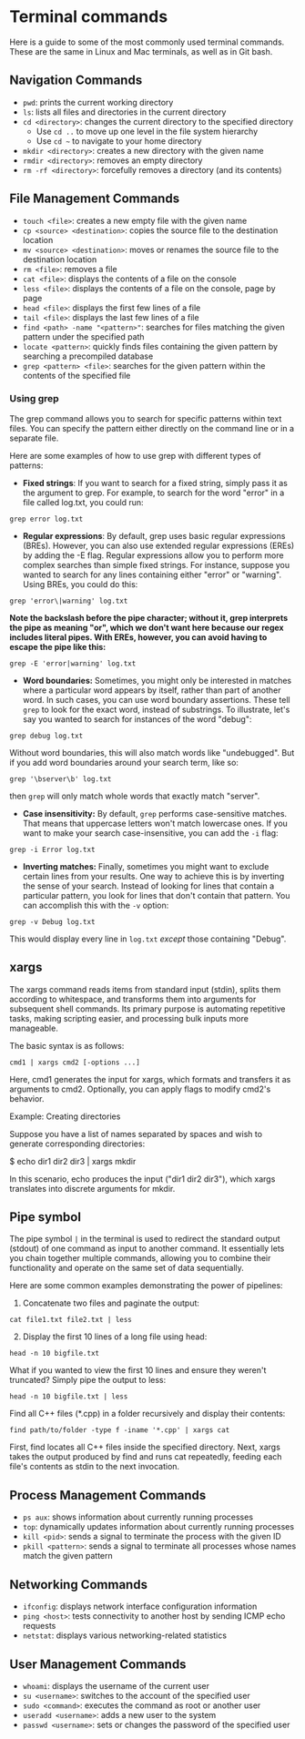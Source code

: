 # Terminal commands

Here is a guide to some of the most commonly used terminal commands. These are the same in Linux and Mac terminals, as well as in Git bash.

## Navigation Commands

- `pwd`: prints the current working directory
- `ls`: lists all files and directories in the current directory
- `cd <directory>`: changes the current directory to the specified directory
    + Use `cd ..` to move up one level in the file system hierarchy
    + Use `cd ~` to navigate to your home directory
- `mkdir <directory>`: creates a new directory with the given name
- `rmdir <directory>`: removes an empty directory
- `rm -rf <directory>`: forcefully removes a directory (and its contents)

## File Management Commands

- `touch <file>`: creates a new empty file with the given name
- `cp <source> <destination>`: copies the source file to the destination location
- `mv <source> <destination>`: moves or renames the source file to the destination location
- `rm <file>`: removes a file
- `cat <file>`: displays the contents of a file on the console
- `less <file>`: displays the contents of a file on the console, page by page
- `head <file>`: displays the first few lines of a file
- `tail <file>`: displays the last few lines of a file
- `find <path> -name "<pattern>"`: searches for files matching the given pattern under the specified path
- `locate <pattern>`: quickly finds files containing the given pattern by searching a precompiled database
- `grep <pattern> <file>`: searches for the given pattern within the contents of the specified file

### Using grep

The grep command allows you to search for specific patterns within text files. You can specify the pattern either directly on the command line or in a separate file.

Here are some examples of how to use grep with different types of patterns:

- **Fixed strings**: If you want to search for a fixed string, simply pass it as the argument to grep. For example, to search for the word "error" in a file called log.txt, you could run:

```
grep error log.txt
```

- **Regular expressions**: By default, grep uses basic regular expressions (BREs). However, you can also use extended regular expressions (EREs) by adding the -E flag. Regular expressions allow you to perform more complex searches than simple fixed strings. For instance, suppose you wanted to search for any lines containing either "error" or "warning". Using BREs, you could do this:

```
grep 'error\|warning' log.txt
```

**Note the backslash before the pipe character; without it, grep interprets the pipe as meaning "or", which we don't want here because our regex includes literal pipes. With EREs, however, you can avoid having to escape the pipe like this:**

```
grep -E 'error|warning' log.txt
```
- **Word boundaries:** Sometimes, you might only be interested in matches where a particular word appears by itself, rather than part of another word. In such cases, you can use word boundary assertions. These tell `grep` to look for the exact word, instead of substrings. To illustrate, let's say you wanted to search for instances of the word "debug":

```
grep debug log.txt
```

Without word boundaries, this will also match words like "undebugged". But if you add word boundaries around your search term, like so:

```
grep '\bserver\b' log.txt
```

then `grep` will only match whole words that exactly match "server".

- **Case insensitivity:** By default, `grep` performs case-sensitive matches. That means that uppercase letters won't match lowercase ones. If you want to make your search case-insensitive, you can add the `-i` flag:

```
grep -i Error log.txt
```

- **Inverting matches:** Finally, sometimes you might want to exclude certain lines from your results. One way to achieve this is by inverting the sense of your search. Instead of looking for lines that contain a particular pattern, you look for lines that don't contain that pattern. You can accomplish this with the `-v` option:

```
grep -v Debug log.txt
```

This would display every line in `log.txt` *except* those containing "Debug".

## xargs 

The xargs command reads items from standard input (stdin), splits them according to whitespace, and transforms them into arguments for subsequent shell commands. Its primary purpose is automating repetitive tasks, making scripting easier, and processing bulk inputs more manageable.

The basic syntax is as follows:

```
cmd1 | xargs cmd2 [-options ...]
```

Here, cmd1 generates the input for xargs, which formats and transfers it as arguments to cmd2. Optionally, you can apply flags to modify cmd2's behavior.

Example: Creating directories

Suppose you have a list of names separated by spaces and wish to generate corresponding directories:

$ echo dir1 dir2 dir3 | xargs mkdir

In this scenario, echo produces the input ("dir1 dir2 dir3"), which xargs translates into discrete arguments for mkdir.

## Pipe symbol

The pipe symbol `|` in the terminal is used to redirect the standard output (stdout) of one command as input to another command. It essentially lets you chain together multiple commands, allowing you to combine their functionality and operate on the same set of data sequentially.

Here are some common examples demonstrating the power of pipelines:

1. Concatenate two files and paginate the output:

```
cat file1.txt file2.txt | less
```

2. Display the first 10 lines of a long file using head:

``` 
head -n 10 bigfile.txt
```

What if you wanted to view the first 10 lines and ensure they weren't truncated? Simply pipe the output to less:

```
head -n 10 bigfile.txt | less
```

Find all C++ files (*.cpp) in a folder recursively and display their contents:

```
find path/to/folder -type f -iname '*.cpp' | xargs cat
```

First, find locates all C++ files inside the specified directory. Next, xargs takes the output produced by find and runs cat repeatedly, feeding each file's contents as stdin to the next invocation.

## Process Management Commands

- `ps aux`: shows information about currently running processes
- `top`: dynamically updates information about currently running processes
- `kill <pid>`: sends a signal to terminate the process with the given ID
- `pkill <pattern>`: sends a signal to terminate all processes whose names match the given pattern

## Networking Commands

- `ifconfig`: displays network interface configuration information
- `ping <host>`: tests connectivity to another host by sending ICMP echo requests
- `netstat`: displays various networking-related statistics

## User Management Commands

- `whoami`: displays the username of the current user
- `su <username>`: switches to the account of the specified user
- `sudo <command>`: executes the command as root or another user
- `useradd <username>`: adds a new user to the system
- `passwd <username>`: sets or changes the password of the specified user